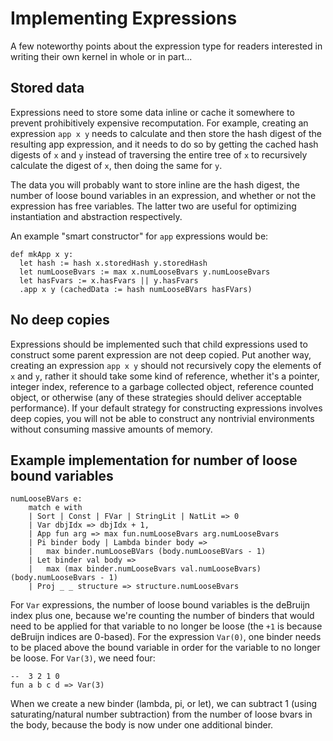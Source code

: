 # Implementing Expressions

A few noteworthy points about the expression type for readers interested in writing their own kernel in whole or in part...

## Stored data

Expressions need to store some data inline or cache it somewhere to prevent prohibitively expensive recomputation. For example, creating an expression `app x y` needs to calculate and then store the hash digest of the resulting app expression, and it needs to do so by getting the cached hash digests of `x` and `y` instead of traversing the entire tree of `x` to recursively calculate the digest of `x`, then doing the same for `y`.

The data you will probably want to store inline are the hash digest, the number of loose bound variables in an expression, and whether or not the expression has free variables. The latter two are useful for optimizing instantiation and abstraction respectively.

An example "smart constructor" for `app` expressions would be:

```
def mkApp x y:
  let hash := hash x.storedHash y.storedHash
  let numLooseBvars := max x.numLooseBvars y.numLooseBvars
  let hasFvars := x.hasFvars || y.hasFvars
  .app x y (cachedData := hash numLooseBVars hasFVars)
```

## No deep copies

Expressions should be implemented such that child expressions used to construct some parent expression are not deep copied. Put another way, creating an expression `app x y` should not recursively copy the elements of `x` and `y`, rather it should take some kind of reference, whether it's a pointer, integer index, reference to a garbage collected object, reference counted object, or otherwise (any of these strategies should deliver acceptable performance). If your default strategy for constructing expressions involves deep copies, you will not be able to construct any nontrivial environments without consuming massive amounts of memory.

## Example implementation for number of loose bound variables


```
numLooseBVars e:
    match e with
    | Sort | Const | FVar | StringLit | NatLit => 0
    | Var dbjIdx => dbjIdx + 1,
    | App fun arg => max fun.numLooseBvars arg.numLooseBvars
    | Pi binder body | Lambda binder body => 
    |   max binder.numLooseBVars (body.numLooseBVars - 1)
    | Let binder val body =>
    |   max (max binder.numLooseBvars val.numLooseBvars) (body.numLooseBvars - 1)
    | Proj _ _ structure => structure.numLooseBvars
```

For `Var` expressions, the number of loose bound variables is the deBruijn index plus one, because we're counting the number of binders that would need to be applied for that variable to no longer be loose (the `+1` is because deBruijn indices are 0-based). For the expression `Var(0)`, one binder needs to be placed above the bound variable in order for the variable to no longer be loose. For `Var(3)`, we need four:

```
--  3 2 1 0
fun a b c d => Var(3)
```

When we create a new binder (lambda, pi, or let), we can subtract 1 (using saturating/natural number subtraction) from the number of loose bvars in the body, because the body is now under one additional binder.

